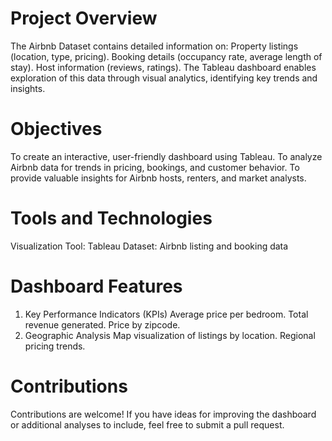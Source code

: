 # Project Overview
The Airbnb Dataset contains detailed information on:
Property listings (location, type, pricing).
Booking details (occupancy rate, average length of stay).
Host information (reviews, ratings).
The Tableau dashboard enables exploration of this data through visual analytics, identifying key trends and insights.
# Objectives
To create an interactive, user-friendly dashboard using Tableau.
To analyze Airbnb data for trends in pricing, bookings, and customer behavior.
To provide valuable insights for Airbnb hosts, renters, and market analysts.
# Tools and Technologies
Visualization Tool: Tableau
Dataset: Airbnb listing and booking data
# Dashboard Features
1. Key Performance Indicators (KPIs)
Average price per bedroom.
Total revenue generated.
Price by zipcode.
2. Geographic Analysis
Map visualization of listings by location.
Regional pricing trends.

# Contributions
Contributions are welcome! If you have ideas for improving the dashboard or additional analyses to include, feel free to submit a pull request.

